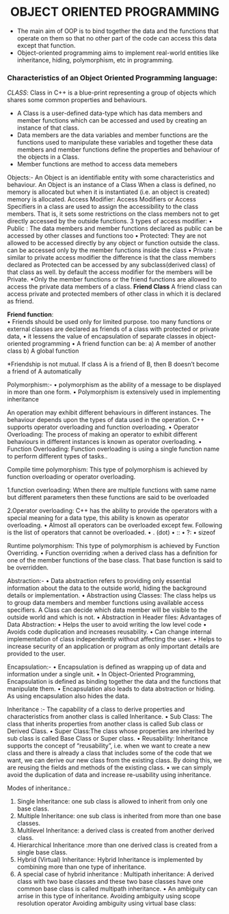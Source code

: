 

<h1 align="center">OBJECT ORIENTED PROGRAMMING</h1>
<ul>
<li>The main aim of OOP is to bind together the data and the functions that operate on them so that no other part of the code can access this data except that function.</li>
<li>Object-oriented programming aims to implement real-world entities like inheritance, hiding, polymorphism, etc in programming.</li>
 </ul>
<h3 >Characteristics of an Object Oriented Programming language:</h3>

<i>CLASS</i>: Class in C++ is a blue-print representing a group of objects which shares some common properties and behaviours.
<ul>
<li>A Class is a user-defined data-type which has data members and member functions which can be accessed and used by creating an instance of that class. </li>
<li>Data members are the data variables and member functions are the functions used to manipulate these variables and together these data members and member functions define the properties and behaviour of the objects in a Class.</li>
 <li>Member functions are method to access data memebers</li>
</ul>

Objects:- An Object is an identifiable entity with some characteristics and behaviour. An Object is an instance of a Class
 When a class is defined, no memory is allocated but when it is instantiated (i.e. an object is created) memory is allocated.
 Access Modifier: Access Modifiers or Access Specifiers in a class are used to assign the accessibility to the class members. That is, it sets some restrictions on the class members not to get directly accessed by the outside functions.
   3 types of access modifier:
•	Public : The data members and member functions declared as public can be accessed by other classes and functions too
•	Protected: They are not allowed to be accessed directly by any object or function outside the class.  can be accessed only by the member functions inside the class
•	Private : similar to private access modifier the difference is that the class members declared as Protected can be accessed by any subclass(derived class) of that class as well. 
            by default the access modifier for the members will be Private.
*Only the member functions or the friend functions are allowed to access the private data members of a class.
 <b>Friend Class</b>
     A friend class can access private and protected members of other class in which it is declared as friend.

<b>Friend function</b>:  
•	Friends should be used only for limited purpose. too many functions or external classes are declared as friends of a class with protected or private data,
•	it lessens the value of encapsulation of separate classes in object-oriented programming
•	 A friend function can be: 
a) A member of another class 
b) A global function 

*Friendship is not mutual. If class A is a friend of B, then B doesn’t become a friend of A automatically

Polymorphism:-
•	polymorphism as the ability of a message to be displayed in more than one form.
•	Polymorphism is extensively used in implementing inheritance

An operation may exhibit different behaviours in different instances. The behaviour depends upon the types of data used in the operation.
C++ supports operator overloading and function overloading.
•	Operator Overloading: The process of making an operator to exhibit different behaviours in different instances is known as operator overloading.
•	Function Overloading: Function overloading is using a single function name to perform different types of tasks..


Compile time polymorphism: This type of polymorphism is achieved by function overloading or operator overloading.

1.function overloading: When there are multiple functions with same name but different parameters then these functions are said to be overloaded

2.Operator overloading: C++ has the ability to provide the operators with a special meaning for a data type, this ability is known as operator overloading.
•	Almost all operators can be overloaded except few. Following is the  list of operators that cannot be overloaded.
•	. (dot) 
•	:: 
•	?: 
•	sizeof 

Runtime polymorphism: This type of polymorphism is achieved by Function Overriding.
•	Function overriding :when a derived class has a definition for one of the member functions of the base class. That base function is said to be overridden.


Abstraction:- 
•	Data abstraction refers to providing only essential information about the data to the outside world, hiding the background details or implementation.
•	Abstraction using Classes: The class helps us to group data members and member functions using available access specifiers. A Class can decide which data member will be visible to the outside world and which is not.
•	Abstraction in Header files: 
 Advantages of Data Abstraction:
•	Helps the user to avoid writing the low level code
•	Avoids code duplication and increases reusability.
•	Can change internal implementation of class independently without affecting the user.
•	Helps to increase security of an application or program as only important details are provided to the user.

Encapsulation:- 
•	 Encapsulation is defined as wrapping up of data and information under a single unit. 
•	In Object-Oriented Programming, Encapsulation is defined as binding together the data and the functions that manipulate them.
•	Encapsulation also leads to data abstraction or hiding. As using encapsulation also hides the data.

Inheritance :- The capability of a class to derive properties and characteristics from another class is called Inheritance.
•	Sub Class: The class that inherits properties from another class is called Sub class or Derived Class.
•	Super Class:The class whose properties are inherited by sub class is called Base Class or Super class.
•	Reusability: Inheritance supports the concept of “reusability”, i.e. when we want to create a new class and there is already a class that includes some of the code that we want, we can derive our new class from the existing class. By doing this, we are reusing the fields and methods of the existing class.
•	we can simply avoid the duplication of data and increase re-usability using  inheritance.

Modes of inheritance.:
 
1.	Single Inheritance: one sub class is allowed to inherit from only one base class.
2.	Multiple Inheritance:  one sub class is inherited from more than one base classes.
3.	Multilevel Inheritance: a derived class is created from another derived class.
4.	Hierarchical Inheritance :more than one derived class is created from a single base class.
5.	Hybrid (Virtual) Inheritance: Hybrid Inheritance is implemented by combining more than one type of inheritance.
6.	A special case of hybrid inheritance : Multipath inheritance: 
   A derived class with two base classes and these two base classes have one common base class is called multipath inheritance. 
              •	An ambiguity can arrise in this type of inheritance. 
                  Avoiding ambiguity using scope resolution operator
                  Avoiding ambiguity using virtual base class: 


